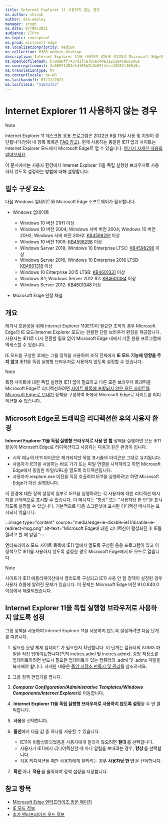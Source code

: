 ```yaml
---
title: Internet Explorer 11 사용하지 않는 경우
ms.author: shisub
author: dan-wesley
manager: srugh
ms.date: 07/09/2021
audience: ITPro
ms.topic: conceptual
ms.prod: microsoft-edge
ms.localizationpriority: medium
ms.collection: M365-modern-desktop
description: Internet Explorer 11을 사용하지 않도록 설정하고 Microsoft Edge에서 Internet Explorer 모드를 사용하는 방법을 알아봅니다.
ms.openlocfilehash: b70da0ff7437d1f5e70cec40e31211046a66205a
ms.sourcegitcommit: 2a00571483e1d169b2b3b59f4fce43262f460a9a
ms.translationtype: MT
ms.contentlocale: ko-KR
ms.lasthandoff: 07/12/2021
ms.locfileid: "11643753"
---
```

# <a name="disable-internet-explorer-11"></a>Internet Explorer 11 사용하지 않는 경우

>[!Note]
> Internet Explorer 11 데스크톱 응용 프로그램은 2022년 6월 15일 사용 및 지원이 중단됩니다(범위 내 항목 목록은 [FAQ 참고](https://techcommunity.microsoft.com/t5/windows-it-pro-blog/internet-explorer-11-desktop-app-retirement-faq/ba-p/2366549)). 현재 사용하는 동일한 IE11 앱과 사이트는 Internet Explorer 모드에서 Microsoft Edge로 열 수 있습니다. [여기서 자세한 내용을 알아보세요](https://blogs.windows.com/windowsexperience/2021/05/19/the-future-of-internet-explorer-on-windows-10-is-in-microsoft-edge/).

이 문서에서는 사용자 환경에서 Internet Explorer 11을 독립 실행형 브라우저로 사용하지 않도록 설정하는 방법에 대해 설명합니다.

## <a name="prerequisites"></a>필수 구성 요소

다음 Windows 업데이트와 Microsoft Edge 소프트웨어가 필요합니다.

- Windows 업데이트

  - Windows 10 버전 21H1 이상
  - Windows 10 버전 2004; Windows 서버 버전 2004; Windows 10 버전 20H2; Windows 서버 버전 20H2: [KB4598291](https://support.microsoft.com/topic/february-2-2021-kb4598291-os-builds-19041-789-and-19042-789-preview-6a766199-a4f1-616e-1f5c-58bdc3ca5e3b) 이상
  - Windows 10 버전 1909: [KB4598298](https://support.microsoft.com/topic/january-21-2021-kb4598298-os-build-18363-1350-preview-02dfd9ba-91a2-1b82-dede-42f288c02511) 이상
  - Windows Server 2019; Windows 10 Enterprise LTSC: [KB4598296](https://support.microsoft.com/topic/january-21-2021-kb4598296-os-build-17763-1728-preview-4c0931ff-45b7-ff59-5e00-c03b5afb363d) 이상
  - Windows Server 2016; Windows 10 Enterprise 2016 LTSB: [KB4601318](https://support.microsoft.com/topic/february-9-2021-kb4601318-os-build-14393-4225-c5e3de6c-e3e6-ffb5-6197-48b9ce16446e) 이상
  - Windows 10 Enterprise 2015 LTSB: [KB4601331](https://support.microsoft.com/office/february-9-2021%e2%80%94kb4601331-os-build-10240-18842-6227d078-fef3-8d67-27e0-1882e6cb79ff?ui=en-US&rs=en-US&ad=US) 이상
  - Windows 8.1; Windows Server 2012 R2: [KB4601384](https://support.microsoft.com/topic/february-9-2021-kb4601384-monthly-rollup-16bdbb75-dd4b-2910-abc5-7891c9756b96) 이상
  - Windows Server 2012: [KB4601348](https://support.microsoft.com/topic/february-9-2021-kb4601348-monthly-rollup-2c338c0c-73d6-fb80-cc91-f1a86e80db0c) 이상
  
- Microsoft Edge 안정 채널


## <a name="overview"></a>개요

레거시 호환성을 위해 Internet Explorer 11(IE11)이 필요한 조직의 경우 Microsoft Edge의 IE 모드(Internet Explorer 모드)는 원활한 단일 브라우저 환경을 제공합니다. 사용자는 IE11로 다시 전환할 필요 없이 Microsoft Edge 내에서 기존 응용 프로그램에 액세스할 수 있습니다.

IE 모드를 구성한 후에는 그룹 정책을 사용하여 조직 전체에서 **IE 모드 기능에 영향을 주지 않고** IE11을 독립 실행형 브라우저로 사용하지 않도록 설정할 수 있습니다.

> [!NOTE]
> 특정 사이트에 대한 독립 실행형 IE11 앱이 필요하고 다른 모든 브라우저 트래픽을 Microsoft Edge로 리디렉션하려면 [사이트 목록에 포함되지 않은 모든 사이트를 Microsoft Edge로 보내기](./edge-ie-mode-policies.md#redirect-sites-from-ie-to-microsoft-edge) 정책을 구성하여 IE에서 Microsoft Edge로 사이트를 리디렉션할 수 있습니다.

## <a name="user-experience-after-redirecting-traffic-to-microsoft-edge"></a>Microsoft Edge로 트래픽을 리디렉션한 후의 사용자 환경

**Internet Explorer 11을 독립 실행형 브라우저로 사용 안 함** 정책을 실행하면 모든 IE11 활동이 Microsoft Edge로 리디렉션되고 사용자는 다음과 같은 환경이 됩니다.

- 시작 메뉴의 IE11 아이콘은 제거되지만 작업 표시줄의 아이콘은 그대로 유지됩니다.
- 사용자가 IE11을 사용하는 바로 가기 또는 파일 연결을 시작하려고 하면 Microsoft Edge에서 동일한 파일/URL을 열도록 리디렉션됩니다.
- 사용자가 iexplore.exe 이진을 직접 호출하여 IE11을 실행하려고 하면 Microsoft Edge가 대신 실행됩니다.

이 환경에 대한 정책 설정의 일부로 IE11을 실행하려는 각 사용자에 대한 리디렉션 메시지를 선택적으로 표시할 수 있습니다. 이 메시지는 "항상" 또는 "사용자당 한 번"을 표시하도록 설정할 수 있습니다. 기본적으로 다음 스크린샷에 표시된 리디렉션 메시지는 표시되지 않습니다.

:::image type="content" source="media/edge-ie-disable-ie11/disable-ie-redirect-msg.png" alt-text="Microsoft Edge에 대한 리디렉션이 활성화된 후 IE를 열려고 할 때 알림.":::

엔터프라이즈 모드 사이트 목록에 IE11 앱에서 열도록 구성된 응용 프로그램이 있고 이 정책으로 IE11을 사용하지 않도록 설정한 경우 Microsoft Edge에서 IE 모드로 열립니다.
> [!NOTE]
> 사이트가 IE11 애플리케이션에서 열리도록 구성되고 IE11 사용 안 함 정책이 설정된 경우 사용자 흐름에 알려진 문제가 있습니다. 이 문제는 Microsoft Edge 버전 91.0.840.0 이상에서 해결되었습니다.

## <a name="disable-internet-explorer-11-as-a-standalone-browser"></a>Internet Explorer 11을 독립 실행형 브라우저로 사용하지 않도록 설정

그룹 정책을 사용하여 Internet Explorer 11을 사용하지 않도록 설정하려면 다음 단계를 따릅니다.

1. 필요한 운영 체제 업데이트가 필요한지 확인합니다. 이 단계는 컴퓨터의 ADMX 파일을 직접 업데이트합니다(특히 inetres.adml 및 inetres.admx). 중앙 저장소를 업데이트하려면 반드시 필요한 업데이트가 있는 컴퓨터의 .adml 및 .admx 파일을 복사해야 합니다. 자세한 내용은 [중앙 저장소 만들기 및 관리](/troubleshoot/windows-client/group-policy/create-and-manage-central-store)를 참조하세요.
2. 그룹 정책 편집기를 엽니다.
3. ***Computer Configuration/Administrative Templates/Windows Components/Internet Explorer***로 이동합니다. 
4.  **Internet Explorer 11을 독립 실행형 브라우저로 사용하지 않도록 설정**을 두 번 클릭합니다.
5.  **사용**을 선택합니다.
6.  **옵션**에서 다음 값 중 하나를 사용할 수 있습니다.

   - IE11이 비활성화되었음을 사용자에게 알리지 않으려면 **절대** 를 선택합니다.
   - 사용자가 IE11에서 리다이렉션할 때 마다 알림을 보내려는 경우, **항상** 을 선택합니다.
   - 처음 리디렉션될 때만 사용자에게 알리려는 경우 **사용자당 한 번** 을 선택합니다.

7.  **확인** 이나  **적용** 을 클릭하여 정책 설정을 저장합니다.

## <a name="see-also"></a>참고 항목

- [Microsoft Edge 엔터프라이즈 방문 페이지](https://aka.ms/EdgeEnterprise)
- [IE 모드 정보](./edge-ie-mode.md)
- [추가 엔터프라이즈 모드 정보](/internet-explorer/ie11-deploy-guide/enterprise-mode-overview-for-ie11)

